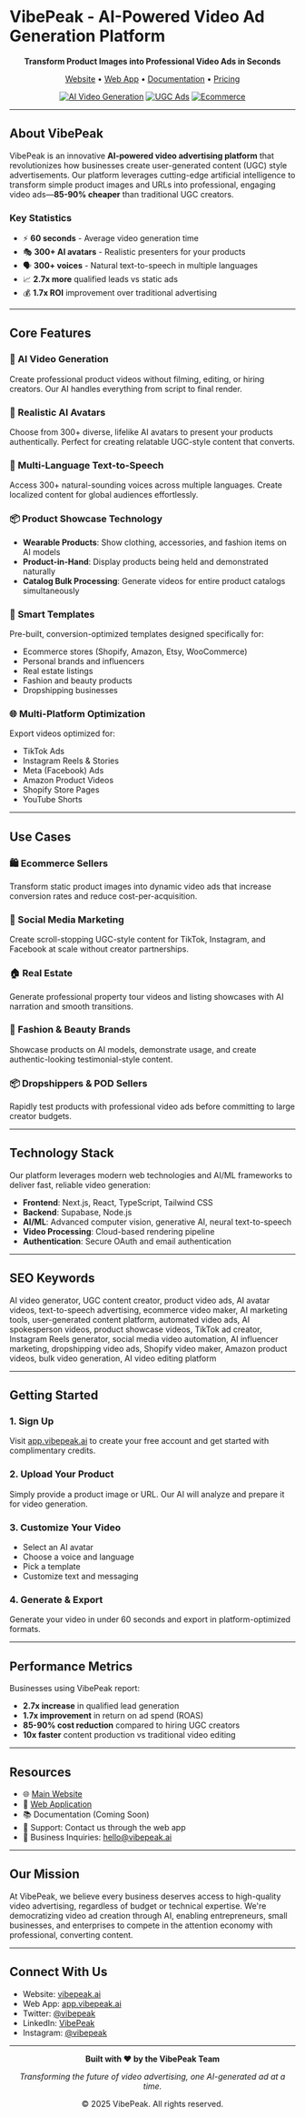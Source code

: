 # VibePeak - AI-Powered Video Ad Generation Platform

<div align="center">

**Transform Product Images into Professional Video Ads in Seconds**

[Website](https://vibepeak.ai) • [Web App](https://app.vibepeak.ai) • [Documentation](#) • [Pricing](https://vibepeak.ai/#pricing)

[![AI Video Generation](https://img.shields.io/badge/AI-Video%20Generation-blue)](https://app.vibepeak.ai)
[![UGC Ads](https://img.shields.io/badge/UGC-Content%20Creator-green)](https://vibepeak.ai)
[![Ecommerce](https://img.shields.io/badge/Ecommerce-Optimized-orange)](https://vibepeak.ai)

</div>

---

## About VibePeak

VibePeak is an innovative **AI-powered video advertising platform** that revolutionizes how businesses create user-generated content (UGC) style advertisements. Our platform leverages cutting-edge artificial intelligence to transform simple product images and URLs into professional, engaging video ads—**85-90% cheaper** than traditional UGC creators.

### Key Statistics

- ⚡ **60 seconds** - Average video generation time
- 🎭 **300+ AI avatars** - Realistic presenters for your products
- 🗣️ **300+ voices** - Natural text-to-speech in multiple languages
- 📈 **2.7x more** qualified leads vs static ads
- 💰 **1.7x ROI** improvement over traditional advertising

---

## Core Features

### 🎥 AI Video Generation
Create professional product videos without filming, editing, or hiring creators. Our AI handles everything from script to final render.

### 👤 Realistic AI Avatars
Choose from 300+ diverse, lifelike AI avatars to present your products authentically. Perfect for creating relatable UGC-style content that converts.

### 🎤 Multi-Language Text-to-Speech
Access 300+ natural-sounding voices across multiple languages. Create localized content for global audiences effortlessly.

### 📦 Product Showcase Technology
- **Wearable Products**: Show clothing, accessories, and fashion items on AI models
- **Product-in-Hand**: Display products being held and demonstrated naturally
- **Catalog Bulk Processing**: Generate videos for entire product catalogs simultaneously

### 🎨 Smart Templates
Pre-built, conversion-optimized templates designed specifically for:
- Ecommerce stores (Shopify, Amazon, Etsy, WooCommerce)
- Personal brands and influencers
- Real estate listings
- Fashion and beauty products
- Dropshipping businesses

### 🌐 Multi-Platform Optimization
Export videos optimized for:
- TikTok Ads
- Instagram Reels & Stories
- Meta (Facebook) Ads
- Amazon Product Videos
- Shopify Store Pages
- YouTube Shorts

---

## Use Cases

### 🛍️ Ecommerce Sellers
Transform static product images into dynamic video ads that increase conversion rates and reduce cost-per-acquisition.

### 📱 Social Media Marketing
Create scroll-stopping UGC-style content for TikTok, Instagram, and Facebook at scale without creator partnerships.

### 🏠 Real Estate
Generate professional property tour videos and listing showcases with AI narration and smooth transitions.

### 👗 Fashion & Beauty Brands
Showcase products on AI models, demonstrate usage, and create authentic-looking testimonial-style content.

### 📦 Dropshippers & POD Sellers
Rapidly test products with professional video ads before committing to large creator budgets.

---

## Technology Stack

Our platform leverages modern web technologies and AI/ML frameworks to deliver fast, reliable video generation:

- **Frontend**: Next.js, React, TypeScript, Tailwind CSS
- **Backend**: Supabase, Node.js
- **AI/ML**: Advanced computer vision, generative AI, neural text-to-speech
- **Video Processing**: Cloud-based rendering pipeline
- **Authentication**: Secure OAuth and email authentication

---

## SEO Keywords

AI video generator, UGC content creator, product video ads, AI avatar videos, text-to-speech advertising, ecommerce video maker, AI marketing tools, user-generated content platform, automated video ads, AI spokesperson videos, product showcase videos, TikTok ad creator, Instagram Reels generator, social media video automation, AI influencer marketing, dropshipping video ads, Shopify video maker, Amazon product videos, bulk video generation, AI video editing platform

---

## Getting Started

### 1. Sign Up
Visit [app.vibepeak.ai](https://app.vibepeak.ai) to create your free account and get started with complimentary credits.

### 2. Upload Your Product
Simply provide a product image or URL. Our AI will analyze and prepare it for video generation.

### 3. Customize Your Video
- Select an AI avatar
- Choose a voice and language
- Pick a template
- Customize text and messaging

### 4. Generate & Export
Generate your video in under 60 seconds and export in platform-optimized formats.

---

## Performance Metrics

Businesses using VibePeak report:

- **2.7x increase** in qualified lead generation
- **1.7x improvement** in return on ad spend (ROAS)
- **85-90% cost reduction** compared to hiring UGC creators
- **10x faster** content production vs traditional video editing

---

## Resources

- 🌐 [Main Website](https://vibepeak.ai)
- 🚀 [Web Application](https://app.vibepeak.ai)
- 📚 Documentation (Coming Soon)
- 💬 Support: Contact us through the web app
- 📧 Business Inquiries: hello@vibepeak.ai

---

## Our Mission

At VibePeak, we believe every business deserves access to high-quality video advertising, regardless of budget or technical expertise. We're democratizing video ad creation through AI, enabling entrepreneurs, small businesses, and enterprises to compete in the attention economy with professional, converting content.

---

## Connect With Us

- Website: [vibepeak.ai](https://vibepeak.ai)
- Web App: [app.vibepeak.ai](https://app.vibepeak.ai)
- Twitter: [@vibepeak](#)
- LinkedIn: [VibePeak](#)
- Instagram: [@vibepeak](#)

---

<div align="center">

**Built with ❤️ by the VibePeak Team**

*Transforming the future of video advertising, one AI-generated ad at a time.*

© 2025 VibePeak. All rights reserved.

</div>
